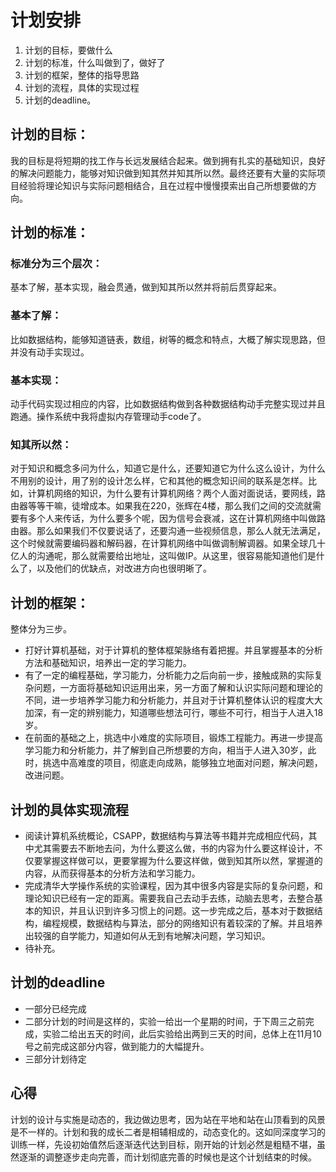 # 计划安排

1. 计划的目标，要做什么
2. 计划的标准，什么叫做到了，做好了
3. 计划的框架，整体的指导思路
4. 计划的流程，具体的实现过程
5. 计划的deadline。

## 计划的目标：

我的目标是将短期的找工作与长远发展结合起来。做到拥有扎实的基础知识，良好的解决问题能力，能够对知识做到知其然并知其所以然。最终还要有大量的实际项目经验将理论知识与实际问题相结合，且在过程中慢慢摸索出自己所想要做的方向。

## 计划的标准：

### 标准分为三个层次：

基本了解，基本实现，融会贯通，做到知其所以然并将前后贯穿起来。

### 基本了解：

比如数据结构，能够知道链表，数组，树等的概念和特点，大概了解实现思路，但并没有动手实现过。

### 基本实现：

动手代码实现过相应的内容，比如数据结构做到各种数据结构动手完整实现过并且跑通。操作系统中我将虚拟内存管理动手code了。

### 知其所以然：

对于知识和概念多问为什么，知道它是什么，还要知道它为什么这么设计，为什么不用别的设计，用了别的设计怎么样，它和其他的概念知识间的联系是怎样。比如，计算机网络的知识，为什么要有计算机网络？两个人面对面说话，要网线，路由器等等干嘛，徒增成本。如果我在220，张辉在4楼，那么我们之间的交流就需要有多个人来传话，为什么要多个呢，因为信号会衰减，这在计算机网络中叫做路由器。那么如果我们不仅要说话了，还要沟通一些视频信息，那么人就无法满足，这个时候就需要编码器和解码器，在计算机网络中叫做调制解调器。如果全球几十亿人的沟通呢，那么就需要给出地址，这叫做IP。从这里，很容易能知道他们是什么了，以及他们的优缺点，对改进方向也很明晰了。

## 计划的框架：

整体分为三步。

- 打好计算机基础，对于计算机的整体框架脉络有着把握。并且掌握基本的分析方法和基础知识，培养出一定的学习能力。
- 有了一定的编程基础，学习能力，分析能力之后向前一步，接触成熟的实际复杂问题，一方面将基础知识运用出来，另一方面了解和认识实际问题和理论的不同，进一步培养学习能力和分析能力，并且对于计算机整体认识的程度大大加深，有一定的辨别能力，知道哪些想法可行，哪些不可行，相当于人进入18岁。
- 在前面的基础之上，挑选中小难度的实际项目，锻炼工程能力。再进一步提高学习能力和分析能力，并了解到自己所想要的方向，相当于人进入30岁，此时，挑选中高难度的项目，彻底走向成熟，能够独立地面对问题，解决问题，改进问题。

## 计划的具体实现流程

- 阅读计算机系统概论，CSAPP，数据结构与算法等书籍并完成相应代码，其中尤其需要去不断地去问，为什么要这么做，书的内容为什么要这样设计，不仅要掌握这样做可以，更要掌握为什么要这样做，做到知其所以然，掌握道的内容，从而获得基本的分析方法和学习能力。
- 完成清华大学操作系统的实验课程，因为其中很多内容是实际的复杂问题，和理论知识已经有一定的距离。需要我自己去动手去练，动脑去思考，去整合基本的知识，并且认识到许多习惯上的问题。这一步完成之后，基本对于数据结构，编程规模，数据结构与算法，部分的网络知识有着较深的了解。并且培养出较强的自学能力，知道如何从无到有地解决问题，学习知识。
- 待补充。

## 计划的deadline

- 一部分已经完成
- 二部分计划的时间是这样的，实验一给出一个星期的时间，于下周三之前完成，实验二给出五天的时间，此后实验给出两到三天的时间，总体上在11月10号之前完成这部分内容，做到能力的大幅提升。
- 三部分计划待定

## 心得

计划的设计与实施是动态的，我边做边思考，因为站在平地和站在山顶看到的风景是不一样的。计划和我的成长二者是相辅相成的，动态变化的。这如同深度学习的训练一样，先设初始值然后逐渐迭代达到目标，刚开始的计划必然是粗糙不堪，虽然逐渐的调整逐步走向完善，而计划彻底完善的时候也是这个计划结束的时候。